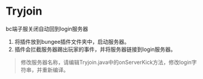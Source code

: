 # Tryjoin
bc端子服关闭自动回到login服务器

1. 将插件放到bungee插件文件夹中，启动服务器。
2. 插件会拦截服务器踢出玩家的事件，并将服务器链接到login服务器。


> 修改服务器名称，请编辑Tryjoin.java中的onServerKick方法，修改login字符串，并重新编译。
